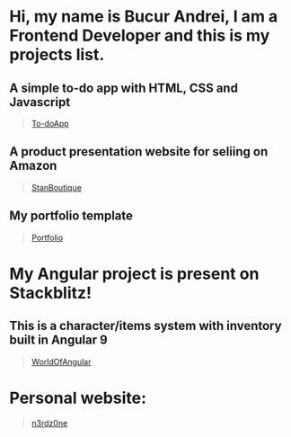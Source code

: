 # Hi, my name is Bucur Andrei, I am a Frontend Developer and this is my projects list.

## A simple to-do app with HTML, CSS and Javascript
> [To-doApp](https://tabask0.github.io/TodoApp)

## A product presentation website for seliing on Amazon 
> [StanBoutique](https://tabask0.github.io/StanBoutique/)

## My portfolio template
> [Portfolio](https://tabask0.github.io/PortfolioTemplate/)


# My Angular project is present on Stackblitz!
## This is a character/items system with inventory built in Angular 9

> [WorldOfAngular](https://stackblitz.com/edit/angular-ivy-y4rgap)

# Personal website: 
> [n3rdz0ne](https://n3rdz0ne.ro)

